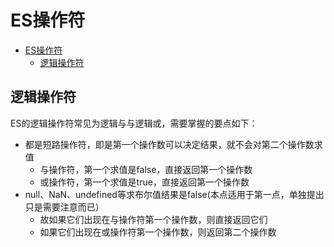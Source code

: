 # ES操作符

<!-- @import "[TOC]" {cmd="toc" depthFrom=1 depthTo=6 orderedList=false} -->

<!-- code_chunk_output -->

- [ES操作符](#es操作符)
  - [逻辑操作符](#逻辑操作符)

<!-- /code_chunk_output -->

## 逻辑操作符
ES的逻辑操作符常见为逻辑与与逻辑或，需要掌握的要点如下：
* 都是短路操作符，即是第一个操作数可以决定结果，就不会对第二个操作数求值
    * 与操作符，第一个求值是false，直接返回第一个操作数
    * 或操作符，第一个求值是true，直接返回第一个操作数
* null、NaN、undefined等求布尔值结果是false(本点适用于第一点，单独提出只是需要注意而已）
    * 故如果它们出现在与操作符第一个操作数，则直接返回它们
    * 如果它们出现在或操作符第一个操作数，则返回第二个操作数